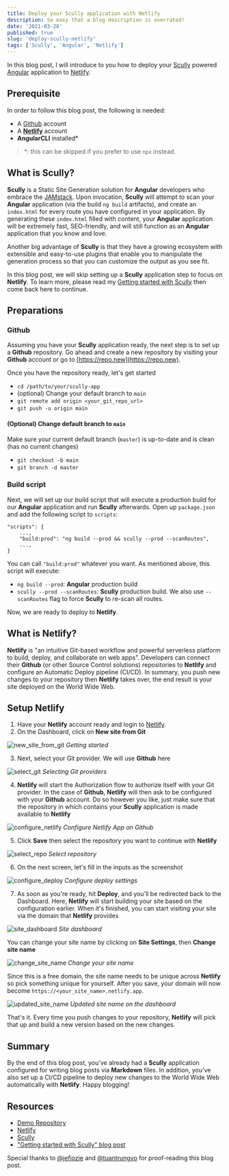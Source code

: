 ```yaml
---
title: Deploy your Scully application with Netlify
description: So easy that a blog description is overrated!
date: '2021-03-28'
published: true
slug: 'deploy-scully-netlify'
tags: ['Scully', 'Angular', 'Netlify']
---
```


In this blog post, I will introduce to you how to deploy your [Scully](https://scully.io) powered [Angular](https://angular.io) application to [Netlify](https://netlify.com).

## Prerequisite

In order to follow this blog post, the following is needed:

- A [Github](https://github.com) account
- A [**Netlify**](https://app.netlify.com/signup) account
- **AngularCLI** installed*

> *: this can be skipped if you prefer to use `npx` instead.

## What is Scully?

**Scully** is a Static Site Generation solution for **Angular** developers who embrace the [JAMstack](https://jamstack.org/). Upon invocation, **Scully** will attempt to scan your **Angular** application (via the build `ng build` artifacts), and create an `index.html` for every route you have configured in your application. By generating these `index.html` filled with content, your **Angular** application will be extremely fast, SEO-friendly, and will still function as an **Angular** application that you know and love.

Another big advantage of **Scully** is that they have a growing ecosystem with extensible and easy-to-use plugins that enable you to manipulate the generation process so that you can customize the output as you see fit.

In this blog post, we will skip setting up a **Scully** application step to focus on **Netlify**. To learn more, please read my [Getting started with Scully](https://nartc.me/blog/getting-started-scully) then come back here to continue.

## Preparations

### Github
Assuming you have your **Scully** application ready, the next step is to set up a **Github** repository. Go ahead and create a new repository by visiting your **Github** account or go to [https://repo.new](https://repo.new).

Once you have the repository ready, let's get started

- `cd /path/to/your/scully-app`
- (optional) Change your default branch to `main`
- `git remote add origin <your_git_repo_url>`
- `git push -u origin main`

#### (Optional) Change default branch to `main`

Make sure your current default branch (`master`) is up-to-date and is clean (has no current changes)

- `git checkout -b main`
- `git branch -d master`

### Build script

Next, we will set up our build script that will execute a production build for our **Angular** application and run **Scully** afterwards. Open up `package.json` and add the following script to `scripts`:

```text
"scripts": {
    ...,
    "build:prod": "ng build --prod && scully --prod --scanRoutes",
    ...,
}
```

You can call `"build:prod"` whatever you want. As mentioned above, this script will execute:
- `ng build --prod`: **Angular** production build
- `scully --prod --scanRoutes`: **Scully** production build. We also use `--scanRoutes` flag to force **Scully** to re-scan all routes.

Now, we are ready to deploy to **Netlify**.

## What is Netlify?

**Netlify** is "an intuitive Git-based workflow and powerful serverless platform to build, deploy, and collaborate on web apps". Developers can connect their **Github** (or other Source Control solutions) repositories to **Netlify** and configure an Automatic Deploy pipeline (CI/CD). In summary, you push new changes to your repository then **Netlify** takes over, the end result is your site deployed on the World Wide Web.

## Setup Netlify

1. Have your **Netlify** account ready and login to [Netlify](https://netlify.com).
2. On the Dashboard, click on **New site from Git**

![new_site_from_git](/assets/static/images/scully-netlify/new-site-from-git.png)
_Getting started_

3. Next, select your Git provider. We will use **Github** here

![select_git](/assets/static/images/scully-netlify/select-git.png)
_Selecting Git providers_

4. **Netlify** will start the Authorization flow to authorize itself with your Git provider. In the case of **Github**, **Netlify** will then ask to be configured with your **Github** account. Do so however you like, just make sure that the repository in which contains your **Scully** application is made available to **Netlify**

![configure_netlify](/assets/static/images/scully-netlify/configure-netlify-access.png)
_Configure Netlify App on Github_

5. Click **Save** then select the repository you want to continue with **Netlify**

![select_repo](/assets/static/images/scully-netlify/select-repo.png)
_Select repository_

6. On the next screen, let's fill in the inputs as the screenshot

![configure_deploy](/assets/static/images/scully-netlify/configure-deploy.png)
_Configure deploy settings_

7. As soon as you're ready, hit **Deploy**, and you'll be redirected back to the Dashboard. Here, **Netlify** will start building your site based on the configuration earlier. When it's finished, you can start visiting your site via the domain that **Netlify** provides

![site_dashboard](/assets/static/images/scully-netlify/site-dashboard.png)
_Site dashboard_

You can change your site name by clicking on **Site Settings**, then **Change site name**

![change_site_name](/assets/static/images/scully-netlify/change-site-name.png)
_Change your site name_

Since this is a free domain, the site name needs to be unique across **Netlify** so pick something unique for yourself. After you save, your domain will now become `https://<your_site_name>.netlify.app`.

![updated_site_name](/assets/static/images/scully-netlify/updated-site-name.png)
_Updated site name on the dashboard_

That's it. Every time you push changes to your repository, **Netlify** will pick that up and build a new version based on the new changes.

## Summary

By the end of this blog post, you've already had a **Scully** application configured for writing blog posts via **Markdown** files. In addition, you've also set up a CI/CD pipeline to deploy new changes to the World Wide Web automatically with **Netlify**. Happy blogging!

## Resources

- [Demo Repository](https://github.com/nartc/scully-netlify-demo)
- [Netlify](https://netlify.com)
- [Scully](https://scully.io)
- ["Getting started with Scully" blog post](https://nartc.me/blog/getting-started-scully)

Special thanks to [@jefiozie](https://twitter.com/jefiozie) and [@tuantrungvo](https://twitter.com/tuantrungvo) for proof-reading this blog post.
